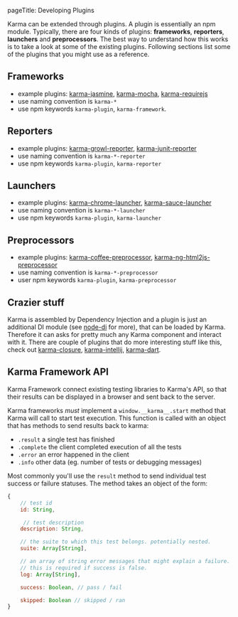 pageTitle: Developing Plugins

Karma can be extended through plugins. A plugin is essentially an npm module. Typically, there are four kinds of plugins: **frameworks**, **reporters**, **launchers** and **preprocessors**. The best way to understand how this works is to take a look at some of the existing plugins. Following sections list some of the plugins that you might use as a reference.

## Frameworks
- example plugins: [karma-jasmine], [karma-mocha], [karma-requirejs]
- use naming convention is `karma-*`
- use npm keywords `karma-plugin`, `karma-framework`.

## Reporters
- example plugins: [karma-growl-reporter], [karma-junit-reporter]
- use naming convention is `karma-*-reporter`
- use npm keywords `karma-plugin`, `karma-reporter`

## Launchers
- example plugins: [karma-chrome-launcher], [karma-sauce-launcher]
- use naming convention is `karma-*-launcher`
- use npm keywords `karma-plugin`, `karma-launcher`

## Preprocessors
- example plugins: [karma-coffee-preprocessor], [karma-ng-html2js-preprocessor]
- use naming convention is `karma-*-preprocessor`
- user npm keywords `karma-plugin`, `karma-preprocessor`

## Crazier stuff
Karma is assembled by Dependency Injection and a plugin is just an additional DI module (see [node-di] for more), that can be loaded by Karma. Therefore it can asks for pretty much any Karma component and interact with it. There are couple of plugins that do more interesting stuff like this, check out [karma-closure], [karma-intellij], [karma-dart].


[karma-jasmine]: https://github.com/karma-runner/karma-jasmine
[karma-mocha]: https://github.com/karma-runner/karma-mocha

[karma-requirejs]: https://github.com/karma-runner/karma-requirejs
[karma-growl-reporter]: https://github.com/karma-runner/karma-growl-reporter
[karma-junit-reporter]: https://github.com/karma-runner/karma-junit-reporter
[karma-chrome-launcher]: https://github.com/karma-runner/karma-chrome-launcher
[karma-sauce-launcher]: https://github.com/karma-runner/karma-sauce-launcher
[karma-coffee-preprocessor]: https://github.com/karma-runner/karma-coffee-preprocessor
[karma-ng-html2js-preprocessor]: https://github.com/karma-runner/karma-ng-html2js-preprocessor
[karma-closure]: https://github.com/karma-runner/karma-closure
[karma-intellij]: https://github.com/karma-runner/karma-intellij
[karma-dart]: https://github.com/karma-runner/karma-dart
[node-di]: https://github.com/vojtajina/node-di

## Karma Framework API

Karma Framework connect existing testing libraries to Karma's API, so that their
results can be displayed in a browser and sent back to the server.

Karma frameworks _must_ implement a `window.__karma__.start` method that Karma will
call to start test execution. This function is called with an object that has methods
to send results back to karma:

* `.result` a single test has finished
* `.complete` the client completed execution of all the tests
* `.error` an error happened in the client
* `.info` other data (eg. number of tests or debugging messages)

Most commonly you'll use the `result` method to send individual test success or failure
statuses. The method takes an object of the form:

```js
{
    // test id
    id: String,

     // test description
    description: String,

    // the suite to which this test belongs. potentially nested.
    suite: Array[String],

    // an array of string error messages that might explain a failure.
    // this is required if success is false.
    log: Array[String],

    success: Boolean, // pass / fail

    skipped: Boolean // skipped / ran
}
```
